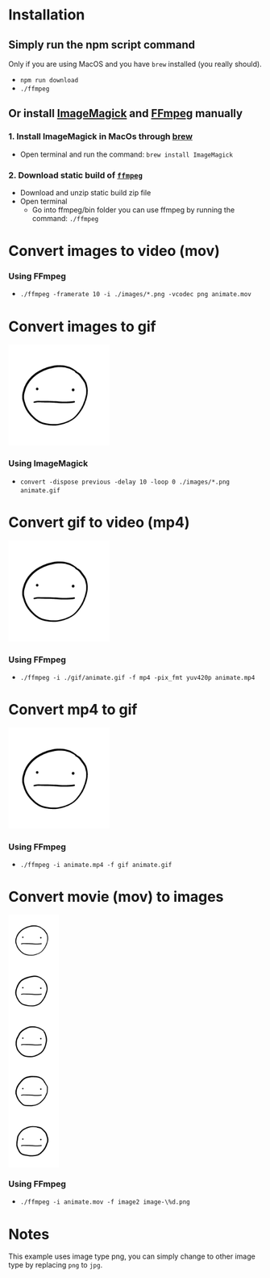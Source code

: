 # Installation

## Simply run the npm script command

Only if you are using MacOS and you have `brew` installed (you really should).

- `npm run download`
- `./ffmpeg`

## Or install [ImageMagick](https://www.imagemagick.org) and [FFmpeg](https://www.ffmpeg.org/) manually

### 1. Install ImageMagick in MacOs through [brew](https://brew.sh/)

- Open terminal and run the command: `brew install ImageMagick`

### 2. Download static build of [`ffmpeg`](https://www.ffmpeg.org/download.html#build-mac)

- Download and unzip static build zip file
- Open terminal
  - Go into ffmpeg/bin folder you can use ffmpeg by running the command: `./ffmpeg`

# Convert images to video (mov)

### Using FFmpeg

- `./ffmpeg -framerate 10 -i ./images/*.png -vcodec png animate.mov`

# Convert images to gif

<img src="./gif/animate.gif" width="200">

### Using ImageMagick

- `convert -dispose previous -delay 10 -loop 0 ./images/*.png animate.gif`

# Convert gif to video (mp4)

[<img src="./images/0000.png" width="200">
](./mp4/animate.mp4 "Click to Watch!")

### Using FFmpeg

- `./ffmpeg -i ./gif/animate.gif -f mp4 -pix_fmt yuv420p animate.mp4`

# Convert mp4 to gif

<img src="./gif/animate.gif" width="200">

### Using FFmpeg

- `./ffmpeg -i animate.mp4 -f gif animate.gif`

# Convert movie (mov) to images

<div style="display:flex;flex-direction:column">
<img src="./images/0000.png" width="100">
<img src="./images/0001.png" width="100">
<img src="./images/0002.png" width="100">
<img src="./images/0003.png" width="100">
<img src="./images/0004.png" width="100">
</div>

### Using FFmpeg

- `./ffmpeg -i animate.mov -f image2 image-\%d.png`

# Notes

This example uses image type png, you can simply change to other image type by replacing `png` to `jpg`.
